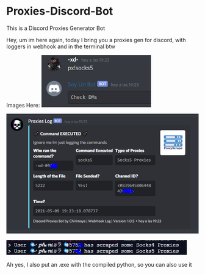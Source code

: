 # Proxies-Discord-Bot
This is a Discord Proxies Generator Bot

Hey, um im here again, today I bring you a proxies gen for discord, with loggers in webhook and in the terminal btw

Images Here:
![command](https://github.com/x-name15/Proxies-Discord-Bot/blob/main/images/command.png)

![webhook](https://github.com/x-name15/Proxies-Discord-Bot/blob/main/images/webhook.PNG)

![terminal](https://github.com/x-name15/Proxies-Discord-Bot/blob/main/images/terminal.png)

Ah yes, I also put an .exe with the compiled python, so you can also use it
